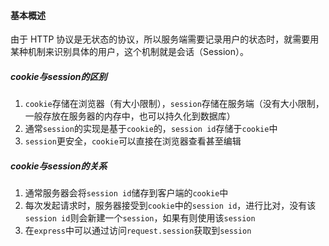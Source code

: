 #### 基本概述
由于 HTTP 协议是无状态的协议，所以服务端需要记录用户的状态时，就需要用某种机制来识别具体的用户，这个机制就是会话（Session）。

##### cookie与session的区别
1. `cookie`存储在浏览器（有大小限制），`session`存储在服务端（没有大小限制，一般存放在服务器的内存中，也可以持久化到数据库）
2. 通常`session`的实现是基于`cookie`的，`session id`存储于`cookie`中
3. `session`更安全，`cookie`可以直接在浏览器查看甚至编辑

##### cookie与session的关系
1. 通常服务器会将`session id`储存到客户端的`cookie`中
2. 每次发起请求时，服务器接受到`cookie`中的`session id`，进行比对，没有该`session id`则会新建一个`session`，如果有则使用该`session`
3. 在`express`中可以通过访问`request.session`获取到`session`
